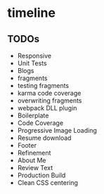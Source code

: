 # timeline

## TODOs
 * Responsive
 * Unit Tests
 * Blogs
  * fragments
  * testing fragments   
  * karma code coverage
  * overwriting fragments
  * webpack DLL plugin
 * Boilerplate
 * Code Coverage
 * Progressive Image Loading
 * Resume download
 * Footer
 * Refinement
 * About Me
 * Review Text
 * Production Build
 * Clean CSS centering
 